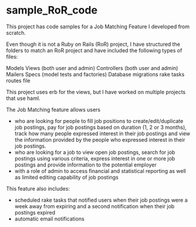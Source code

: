 # sample_RoR_code
This project has code samples for a Job Matching Feature I developed from scratch.

Even though it is not a Ruby on Rails (RoR) project, I have structured the folders to match an RoR project and have included
the following types of files:

Models
Views (both user and admin)
Controllers (both user and admin)
Mailers
Specs (model tests and factories)
Database migrations
rake tasks
routes file

This project uses erb for the views, but I have worked on multiple projects that use haml.

The Job Matching feature allows users
- who are looking for people to fill job positions to create/edit/duplicate job postings, pay for job postings based on duration
(1, 2 or 3 months), track how many people expressed interest in their job postings and view the information provided by the people
who expressed interest in their job postings.
- who are looking for a job to view open job postings, search for job postings using various criteria, express interest in one or
more job postings and provide information to the potential employer
- with a role of admin to access financial and statistical reporting as well as limited editing capability of job postings

This feature also includes:
- scheduled rake tasks that notified users when their job postings were a week away from expiring and a second notification when
their job postings expired
- automatic email notifications


